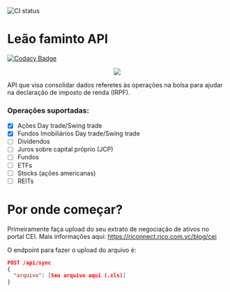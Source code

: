 ![CI status](https://github.com/jeancsanchez/leaofaminto-api/actions/workflows/gradle.yml/badge.svg)

# Leão faminto API

[![Codacy Badge](https://api.codacy.com/project/badge/Grade/060ac6a34b35485b82a67d429cce4d6d)](https://app.codacy.com/gh/jeancsanchez/leaofaminto-api?utm_source=github.com&utm_medium=referral&utm_content=jeancsanchez/leaofaminto-api&utm_campaign=Badge_Grade_Settings)

<p align="center">
  <img src="https://user-images.githubusercontent.com/11152015/122151476-02796c80-ce36-11eb-9ee0-dc76e3ed03d6.png">
</p>

API que visa consolidar dados referetes às operações na bolsa para ajudar na declaração de imposto de renda (IRPF).

### Operações suportadas:
- [x] Ações Day trade/Swing trade
- [x] Fundos Imobiliários Day trade/Swing trade
- [ ] Dividendos
- [ ] Juros sobre capital próprio (JCP)
- [ ] Fundos
- [ ] ETFs
- [ ] Stocks (ações americanas)
- [ ] REITs

# Por onde começar?

Primeiramente faça upload do seu extrato de negociação de ativos no portal CEI. Mais informações
aqui: https://riconnect.rico.com.vc/blog/cei

O endpoint para fazer o upload do arquivo é:

```json
POST /api/sync
{
  "arquivo": [Seu arquivo aqui (.xls)]
}
```
